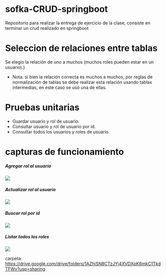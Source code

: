 # sofka-CRUD-springboot
Repositorio para realizar la entrega de ejercicio de la clase, consiste en terminar un crud realizado en springboot

# Seleccion de relaciones entre tablas
Se elegio la relación de uno a muchos (muchos roles pueden estar en un usuario).}
* Nota: si bien la relación correcta es muchos a muchos, por reglas de normalización de tablas se debe realizar esta relación usando tablas intermedias, en este caso se usó una de ellas.

# Pruebas unitarias
* Guardar usuario y rol de usuario.
* Consultar usuario y rol de usuario por id.
* Consultar todos los usuarios y roles de usuario.

# capturas de funcionamiento
<h5>Agregar rol al usuario</h5>
<img src="https://drive.google.com/file/d/1rhLt9wD4bsJB583ZEDL6ZbrR0duX_Uqu/view?usp=sharing">

<h5>Actualizar rol al usuario</h5>
<img src="https://drive.google.com/file/d/1kzmk7krRcuTI81hBtBdeqiys5eCOZyg8/view?usp=sharing">

<h5>Buscar rol por id</h5>
<img src="https://drive.google.com/file/d/11bMxuqLVVOhfum2VEfluwDHlK-C-vdPP/view?usp=sharing">

<h5>Listar todos los roles</h5>
<img src="https://drive.google.com/file/d/1G0b7NNjspIz2-KKRtmW8qdI4QAL0Pj-h/view?usp=sharing">

carpeta: https://drive.google.com/drive/folders/1AZhjSN8CTzJYj4XVDXpK6mkC1TkdTFWv?usp=sharing
